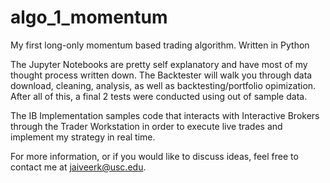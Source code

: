 # algo_1_momentum
My first long-only momentum based trading algorithm. Written in Python

The Jupyter Notebooks are pretty self explanatory and have most of my thought process written down. The Backtester will walk you through data download, cleaning, analysis, as well as backtesting/portfolio opimization. After all of this, a final 2 tests were conducted using out of sample data.

The IB Implementation samples code that interacts with Interactive Brokers through the Trader Workstation in order to execute live trades and implement my strategy in real time.

For more information, or if you would like to discuss ideas, feel free to contact me at jaiveerk@usc.edu.
